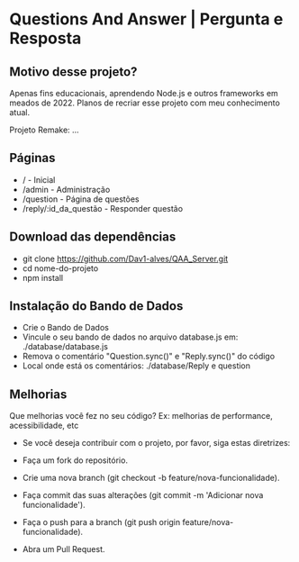 
# Questions And Answer | Pergunta e Resposta

## Motivo desse projeto?
Apenas fins educacionais, aprendendo Node.js e outros frameworks em meados de 2022. Planos de recriar esse projeto com meu conhecimento atual.

Projeto Remake: ...

## Páginas

 - / - Inicial
 - /admin - Administração
 - /question - Página de questões
 - /reply/:id_da_questão - Responder questão

## Download das dependências

 - git clone https://github.com/Dav1-alves/QAA_Server.git
 - cd nome-do-projeto
 - npm install

## Instalação do Bando de Dados

 - Crie o Bando de Dados
 - Vincule o seu bando de dados no arquivo database.js em: ./database/database.js
 - Remova o comentário "Question.sync()" e "Reply.sync()" do código
 - Local onde está os comentários: ./database/Reply e question
    
## Melhorias

Que melhorias você fez no seu código? Ex: melhorias de performance, acessibilidade, etc

- Se você deseja contribuir com o projeto, por favor, siga estas diretrizes:

- Faça um fork do repositório.
- Crie uma nova branch (git checkout -b feature/nova-funcionalidade).
- Faça commit das suas alterações (git commit -m 'Adicionar nova funcionalidade').
- Faça o push para a branch (git push origin feature/nova-funcionalidade).
- Abra um Pull Request.
